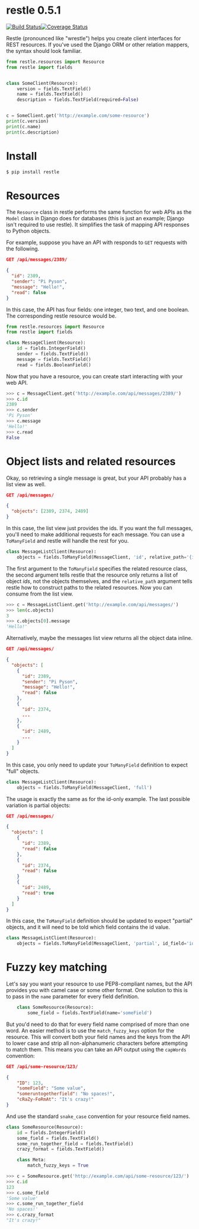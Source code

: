 # restle 0.5.1

[![Build Status](https://travis-ci.org/consbio/restle.png?branch=main)](https://travis-ci.org/consbio/restle)[![Coverage Status](https://coveralls.io/repos/github/consbio/restle/badge.svg?branch=main)](https://coveralls.io/github/consbio/restle?branch=main)

Restle (pronounced like "wrestle") helps you create client interfaces for REST resources. If you've used the Django
ORM or other relation mappers, the syntax should look familiar.

```python
from restle.resources import Resource
from restle import fields


class SomeClient(Resource):
    version = fields.TextField()
    name = fields.TextField()
    description = fields.TextField(required=False)


c = SomeClient.get('http://example.com/some-resource')
print(c.version)
print(c.name)
print(c.description)
```

# Install

```bash
$ pip install restle
```

# Resources

The `Resource` class in restle performs the same function for web APIs as the `Model` class in Django does for
databases (this is just an example; Django isn't required to use restle). It simplifies the task of mapping API
responses to Python objects.

For example, suppose you have an API with responds to `GET` requests with the following.

```json
GET /api/messages/2389/

{
  "id": 2389,
  "sender": "Pi Pyson",
  "message": "Hello!",
  "read": false
}
```

In this case, the API has four fields: one integer, two text, and one boolean. The corresponding restle resource would
be.

```python
from restle.resources import Resource
from restle import fields

class MessageClient(Resource):
    id = fields.IntegerField()
    sender = fields.TextField()
    message = fields.TextField()
    read = fields.BooleanField()
```

Now that you have a resource, you can create start interacting with your web API.

```python
>>> c = MessageClient.get('http://example.com/api/messages/2389/')
>>> c.id
2389
>>> c.sender
'Pi Pyson'
>>> c.message
'Hello!'
>>> c.read
False
```

# Object lists and related resources

Okay, so retrieving a single message is great, but your API probably has a list view as well.

```json
GET /api/messages/

{
  "objects": [2389, 2374, 2489]
}
```

In this case, the list view just provides the ids. If you want the full messages, you'll need to make additional
requests for each message. You can use a `ToManyField` and restle will handle the rest for you.

```python
class MessageListClient(Resource):
    objects = fields.ToManyField(MessageClient, 'id', relative_path='{id}/'
```

The first argument to the `ToManyField` specifies the related resource class, the second argument tells restle that
the resource only returns a list of object *ids*, not the objects themselves, and the `relative_path` argument
tells restle how to construct paths to the related resources. Now you can consume from the list view.

```python
>>> c = MessageListClient.get('http://example.com/api/messages/')
>>> len(c.objects)
3
>>> c.objects[0].message
'Hello!'
```

Alternatively, maybe the messages list view returns all the object data inline.

```json
GET /api/messages/

{
  "objects": [
    {
      "id": 2389,
      "sender": "Pi Pyson",
      "message": "Hello!",
      "read": false
    },
    {
      "id": 2374,
      ...
    },
    {
      "id": 2489,
      ...
    }
  ]
}
```

In this case, you only need to update your `ToManyField` definition to expect "full" objects.

```python
class MessageListClient(Resource):
    objects = fields.ToManyField(MessageClient, 'full')
```

The usage is exactly the same as for the id-only example. The last possible variation is partial objects:

```json
GET /api/messages/

{
  "objects": [
    {
      "id": 2389,
      "read": false
    },
    {
      "id": 2374,
      "read": false
    }
    {
      "id": 2489,
      "read": true
    }
  ]
}
```

In this case, the `ToManyField` definition should be updated to expect "partial" objects, and it will need to be
told which field contains the id value.

```python
class MessageListClient(Resource):
    objects = fields.ToManyField(MessageClient, 'partial', id_field='id', relative_path='{id}/')
```

# Fuzzy key matching

Let's say you want your resource to use PEP8-compliant names, but the API provides you with camel case or some other
format. One solution to this is to pass in the `name` parameter for every field definition.

```python
    class SomeResource(Resource):
        some_field = fields.TextField(name='someField')
```

But you'd need to do that for every field name comprised of more than one word. An easier method is to use the
`match_fuzzy_keys` option for the resource. This will convert both your field names and the keys from the API
to lower case and strip all non-alphanumeric characters before attempting to match them. This means you can take an
API output using the `capWords` convention:

```json
GET /api/some-resource/123/

{
    "ID": 123,
    "someField": "Some value",
    "someruntogetherfield": "No spaces!",
    "cRaZy-FoRmAt": "It's crazy!"
}
```

And use the standard `snake_case` convention for your resource field names.

```python
class SomeResource(Resource):
    id = fields.IntegerField()
    some_field = fields.TextField()
    some_run_together_field = fields.TextField()
    crazy_format = fields.TextField()

    class Meta:
        match_fuzzy_keys = True
```

```python
>>> c = SomeResource.get('http://example.com/api/some-resource/123/')
>>> c.id
123
>>> c.some_field
'Some value'
>>> c.some_run_together_field
'No spaces!'
>>> c.crazy_format
"It's crazy!"
```
